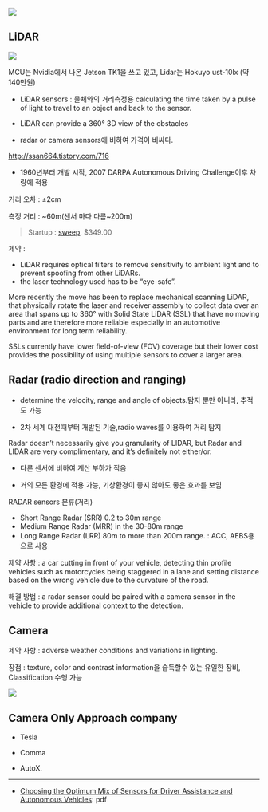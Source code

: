 

![](http://i.imgur.com/SAZPK7T.png)

## LiDAR

![](https://cdn-images-1.medium.com/max/2000/1*ZXWTdEZ3NYN5qz87gXWeGA.png)

MCU는 Nvidia에서 나온 Jetson TK1을 쓰고 있고, Lidar는 Hokuyo ust-10lx \(약140만원\)

- LiDAR sensors : 물체와의 거리측정용 calculating the time taken by a pulse of light to travel to an object and back to the sensor. 

- LiDAR can provide a 360° 3D view of the obstacles

- radar or camera sensors에 비하여 가격이 비싸다. 

http://ssan664.tistory.com/716



- 1960년부터 개발 시작, 2007 DARPA Autonomous Driving Challenge이후 차량에 적용 

거리 오차 : ±2cm

측정 거리 : ~60m(센서 마다 다름~200m)

> Startup : [sweep](http://scanse.io/), $349.00

제약 : 
- LiDAR requires optical filters to remove sensitivity to ambient light and to prevent spoofing from other LiDARs. 
- the laser technology used has to be “eye-safe”. 

More recently the move has been to replace mechanical scanning LiDAR, that physically rotate the laser and receiver assembly to collect data over an area that spans up to 360° with Solid State LiDAR (SSL) that have no moving parts and are therefore more reliable especially in an automotive environment for long term reliability. 

SSLs currently have lower field-of-view (FOV) coverage but their lower cost provides the possibility of using multiple sensors to cover a larger area.



## Radar (radio direction and ranging)

- determine the velocity, range and angle of objects.탐지 뿐만 아니라, 추적도 가능 

- 2차 세계 대전때부터 개발된 기술,radio waves를 이용하여 거리 탐지 

Radar doesn’t necessarily give you granularity of LIDAR, but Radar and LIDAR are very complimentary, and it’s definitely not either/or.

- 다른 센서에 비하여 계산 부하가 작음 

- 거의 모든 환경에 적용 가능, 기상환경이 좋지 않아도 좋은 효과를 보임 

RADAR sensors 분류(거리)
- Short Range Radar (SRR) 0.2 to 30m range 
- Medium Range Radar (MRR) in the 30-80m range 
- Long Range Radar (LRR) 80m to more than 200m range. : ACC, AEBS용으로 사용 

제약 사항 : a car cutting in front of your vehicle, detecting thin profile vehicles such as motorcycles being staggered in a lane and setting distance based on the wrong vehicle due to the curvature of the road. 

해결 방법 : a radar sensor could be paired with a camera sensor in the vehicle to provide additional context to the detection.



## Camera

제약 사항 : adverse weather conditions and variations in lighting. 

장점 : texture, color and contrast information을 습득할수 있는 유일한 장비, Classification 수행 가능 




![](https://i.imgur.com/ExCCr82.png)





## Camera Only Approach company

- Tesla

- Comma 

- AutoX.

---

- [Choosing the Optimum Mix of Sensors for Driver Assistance and Autonomous Vehicles](https://blog.nxp.com/wp-content/uploads/2017/05/Ors_NXP_2017_Embedded_Vision_Summit_Final.pdf): pdf